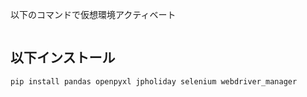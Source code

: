 以下のコマンドで仮想環境アクティベート
``` myenv\Scripts\activate
 ```

## 以下インストール
``` pip install pandas openpyxl jpholiday selenium webdriver_manager ```